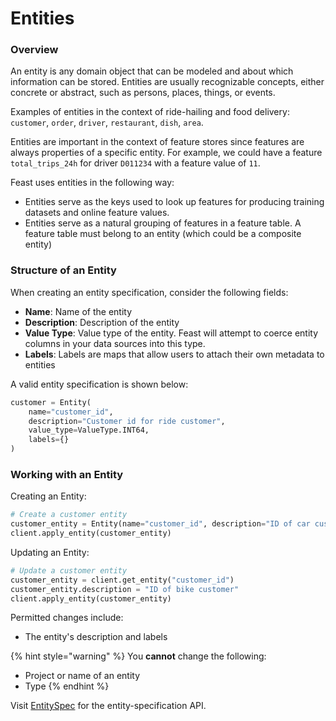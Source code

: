 # Entities

### Overview

An entity is any domain object that can be modeled and about which information can be stored. Entities are usually recognizable concepts, either concrete or abstract, such as persons, places, things, or events.

Examples of entities in the context of ride-hailing and food delivery: `customer`, `order`, `driver`, `restaurant`, `dish`, `area`.

Entities are important in the context of feature stores since features are always properties of a specific entity. For example, we could have a feature `total_trips_24h` for driver `D011234` with a feature value of `11`.

Feast uses entities in the following way:

* Entities serve as the keys used to look up features for producing training datasets and online feature values.
* Entities serve as a natural grouping of features in a feature table. A feature table must belong to an entity \(which could be a composite entity\)

### Structure of an Entity

When creating an entity specification, consider the following fields:

* **Name**: Name of the entity
* **Description**: Description of the entity
* **Value Type**: Value type of the entity. Feast will attempt to coerce entity columns in your data sources into this type.
* **Labels**: Labels are maps that allow users to attach their own metadata to entities

A valid entity specification is shown below:

```python
customer = Entity(
    name="customer_id",
    description="Customer id for ride customer",
    value_type=ValueType.INT64,
    labels={}
)
```

### Working with an Entity

Creating an Entity:

```python
# Create a customer entity
customer_entity = Entity(name="customer_id", description="ID of car customer")
client.apply_entity(customer_entity)
```

Updating an Entity:

```python
# Update a customer entity
customer_entity = client.get_entity("customer_id")
customer_entity.description = "ID of bike customer"
client.apply_entity(customer_entity)
```

Permitted changes include:

* The entity's description and labels

{% hint style="warning" %}
You **cannot** change the following:

* Project or name of an entity
* Type
{% endhint %}

Visit [EntitySpec](https://api.docs.feast.dev/grpc/feast.core.pb.html#EntitySpecV2) for the entity-specification API.

